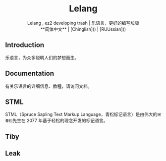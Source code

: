 <div align="center">
  <h1>Lelang</h1>
  Lelang , ez2 developing trash | 乐语言，更好的编写垃圾<br>
  **简体中文** | [Chinglish]() | [RUUssian]()
</div>



## Introduction

乐语言，为众多聪明人们的梦想而生。

## Documentation

有关乐语言的详细信息、教程，请访问文档。

## STML

STML（Spruce Sapling Text Markup Language，青松标记语言）是由伟大的`宋青松`先生在 2077 年基于轻松的理念开发的标记语言。

## Tiby


## Leak

